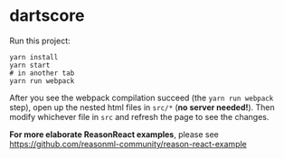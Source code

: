 # dartscore

Run this project:

```
yarn install
yarn start
# in another tab
yarn run webpack
```

After you see the webpack compilation succeed (the `yarn run webpack` step), open up the nested html files in `src/*` (**no server needed!**). Then modify whichever file in `src` and refresh the page to see the changes.

**For more elaborate ReasonReact examples**, please see https://github.com/reasonml-community/reason-react-example

